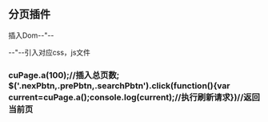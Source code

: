 ##  分页插件
插入Dom--"--<div id="insertPage"></div>--"--引入对应css，js文件 
###  cuPage.a(100);//插入总页数; $('.nexPbtn,.prePbtn,.searchPbtn').click(function(){var current=cuPage.a();console.log(current);//执行刷新请求})//返回当前页
